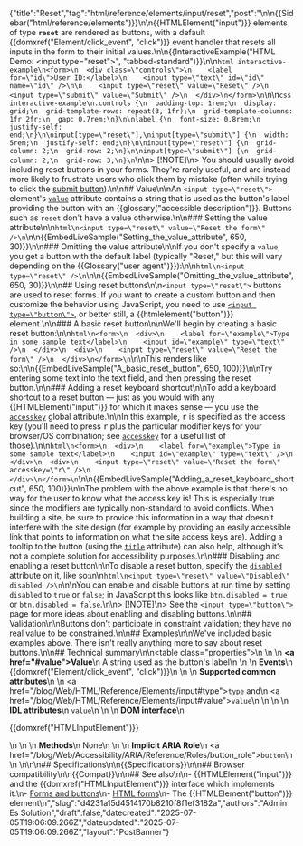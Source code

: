 {"title":"Reset","tag":"html/reference/elements/input/reset","post":"\n\n{{Sidebar(\"html/reference/elements\")}}\n\n{{HTMLElement(\"input\")}} elements of type **`reset`** are rendered as buttons, with a default {{domxref(\"Element/click_event\", \"click\")}} event handler that resets all inputs in the form to their initial values.\n\n{{InteractiveExample(\"HTML Demo: &lt;input type=&quot;reset&quot;&gt;\", \"tabbed-standard\")}}\n\n```html interactive-example\n<form>\n  <div class=\"controls\">\n    <label for=\"id\">User ID:</label>\n    <input type=\"text\" id=\"id\" name=\"id\" />\n\n    <input type=\"reset\" value=\"Reset\" />\n    <input type=\"submit\" value=\"Submit\" />\n  </div>\n</form>\n```\n\n```css interactive-example\n.controls {\n  padding-top: 1rem;\n  display: grid;\n  grid-template-rows: repeat(3, 1fr);\n  grid-template-columns: 1fr 2fr;\n  gap: 0.7rem;\n}\n\nlabel {\n  font-size: 0.8rem;\n  justify-self: end;\n}\n\ninput[type=\"reset\"],\ninput[type=\"submit\"] {\n  width: 5rem;\n  justify-self: end;\n}\n\ninput[type=\"reset\"] {\n  grid-column: 2;\n  grid-row: 2;\n}\n\ninput[type=\"submit\"] {\n  grid-column: 2;\n  grid-row: 3;\n}\n```\n\n> [!NOTE]\n> You should usually avoid including reset buttons in your forms. They're rarely useful, and are instead more likely to frustrate users who click them by mistake (often while trying to click the [submit button](/blog/Web/HTML/Reference/Elements/input/submit)).\n\n## Value\n\nAn `<input type=\"reset\">` element's [`value`](/blog/Web/HTML/Reference/Elements/input#value) attribute contains a string that is used as the button's label providing the button with an {{glossary(\"accessible description\")}}. Buttons such as `reset` don't have a value otherwise.\n\n### Setting the value attribute\n\n```html\n<input type=\"reset\" value=\"Reset the form\" />\n```\n\n{{EmbedLiveSample(\"Setting_the_value_attribute\", 650, 30)}}\n\n### Omitting the value attribute\n\nIf you don't specify a `value`, you get a button with the default label (typically \"Reset,\" but this will vary depending on the {{Glossary(\"user agent\")}}):\n\n```html\n<input type=\"reset\" />\n```\n\n{{EmbedLiveSample(\"Omitting_the_value_attribute\", 650, 30)}}\n\n## Using reset buttons\n\n`<input type=\"reset\">` buttons are used to reset forms. If you want to create a custom button and then customize the behavior using JavaScript, you need to use [`<input type=\"button\">`](/blog/Web/HTML/Reference/Elements/input/button), or better still, a {{htmlelement(\"button\")}} element.\n\n### A basic reset button\n\nWe'll begin by creating a basic reset button:\n\n```html\n<form>\n  <div>\n    <label for=\"example\">Type in some sample text</label>\n    <input id=\"example\" type=\"text\" />\n  </div>\n  <div>\n    <input type=\"reset\" value=\"Reset the form\" />\n  </div>\n</form>\n```\n\nThis renders like so:\n\n{{EmbedLiveSample(\"A_basic_reset_button\", 650, 100)}}\n\nTry entering some text into the text field, and then pressing the reset button.\n\n### Adding a reset keyboard shortcut\n\nTo add a keyboard shortcut to a reset button — just as you would with any {{HTMLElement(\"input\")}} for which it makes sense — you use the [`accesskey`](/blog/Web/HTML/Reference/Global_attributes/accesskey) global attribute.\n\nIn this example, <kbd>r</kbd> is specified as the access key (you'll need to press <kbd>r</kbd> plus the particular modifier keys for your browser/OS combination; see [`accesskey`](/blog/Web/HTML/Reference/Global_attributes/accesskey) for a useful list of those).\n\n```html\n<form>\n  <div>\n    <label for=\"example\">Type in some sample text</label>\n    <input id=\"example\" type=\"text\" />\n  </div>\n  <div>\n    <input type=\"reset\" value=\"Reset the form\" accesskey=\"r\" />\n  </div>\n</form>\n```\n\n{{EmbedLiveSample(\"Adding_a_reset_keyboard_shortcut\", 650, 100)}}\n\nThe problem with the above example is that there's no way for the user to know what the access key is! This is especially true since the modifiers are typically non-standard to avoid conflicts. When building a site, be sure to provide this information in a way that doesn't interfere with the site design (for example by providing an easily accessible link that points to information on what the site access keys are). Adding a tooltip to the button (using the [`title`](/blog/Web/HTML/Reference/Global_attributes/title) attribute) can also help, although it's not a complete solution for accessibility purposes.\n\n### Disabling and enabling a reset button\n\nTo disable a reset button, specify the [`disabled`](/blog/Web/HTML/Reference/Elements/input#disabled) attribute on it, like so:\n\n```html\n<input type=\"reset\" value=\"Disabled\" disabled />\n```\n\nYou can enable and disable buttons at run time by setting `disabled` to `true` or `false`; in JavaScript this looks like `btn.disabled = true` or `btn.disabled = false`.\n\n> [!NOTE]\n> See the [`<input type=\"button\">`](/blog/Web/HTML/Reference/Elements/input/button#disabling_and_enabling_a_button) page for more ideas about enabling and disabling buttons.\n\n## Validation\n\nButtons don't participate in constraint validation; they have no real value to be constrained.\n\n## Examples\n\nWe've included basic examples above. There isn't really anything more to say about reset buttons.\n\n## Technical summary\n\n<table class=\"properties\">\n  <tbody>\n    <tr>\n      <td><strong><a href=\"#value\">Value</a></strong></td>\n      <td>A string used as the button's label</td>\n    </tr>\n    <tr>\n      <td><strong>Events</strong></td>\n      <td>{{domxref(\"Element/click_event\", \"click\")}}</td>\n    </tr>\n    <tr>\n      <td><strong>Supported common attributes</strong></td>\n      <td>\n        <a href=\"/blog/Web/HTML/Reference/Elements/input#type\"><code>type</code></a> and\n        <a href=\"/blog/Web/HTML/Reference/Elements/input#value\"><code>value</code></a>\n      </td>\n    </tr>\n    <tr>\n      <td><strong>IDL attributes</strong></td>\n      <td><code>value</code></td>\n    </tr>\n    <tr>\n      <td><strong>DOM interface</strong></td>\n      <td><p>{{domxref(\"HTMLInputElement\")}}</p></td>\n    </tr>\n    <tr>\n      <td><strong>Methods</strong></td>\n      <td>None</td>\n    </tr>\n    <tr>\n      <td><strong>Implicit ARIA Role</strong></td>\n      <td><a href=\"/blog/Web/Accessibility/ARIA/Reference/Roles/button_role\"><code>button</code></a></td>\n    </tr>\n  </tbody>\n</table>\n\n## Specifications\n\n{{Specifications}}\n\n## Browser compatibility\n\n{{Compat}}\n\n## See also\n\n- {{HTMLElement(\"input\")}} and the {{domxref(\"HTMLInputElement\")}} interface which implements it.\n- [Forms and buttons](/blog/Learn_web_development/Extensions/Forms/Basic_native_form_controls#actual_buttons)\n- [HTML forms](/blog/Learn_web_development/Extensions/Forms)\n- The {{HTMLElement(\"button\")}} element\n","slug":"d4231a15d4514170b8210f8f1ef3182a","authors":"Admin Es Solution","draft":false,"datecreated":"2025-07-05T19:06:09.266Z","dateupdated":"2025-07-05T19:06:09.266Z","layout":"PostBanner"}